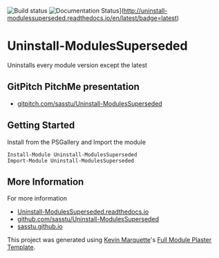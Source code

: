 ![Build status](https://ci.appveyor.com/api/projects/status/xfhjscnra89lcj4l?svg=true) ![Documentation Status](https://readthedocs.org/projects/uninstall-modulessuperseded/badge/?version=latest)](http://uninstall-modulessuperseded.readthedocs.io/en/latest/badge=latest) 
# Uninstall-ModulesSuperseded

Uninstalls every module version except the latest

## GitPitch PitchMe presentation

* [gitpitch.com/sasstu/Uninstall-ModulesSuperseded](https://gitpitch.com/sasstu/Uninstall-ModulesSuperseded)

## Getting Started

Install from the PSGallery and Import the module

    Install-Module Uninstall-ModulesSuperseded
    Import-Module Uninstall-ModulesSuperseded


## More Information

For more information

* [Uninstall-ModulesSuperseded.readthedocs.io](http://Uninstall-ModulesSuperseded.readthedocs.io)
* [github.com/sasstu/Uninstall-ModulesSuperseded](https://github.com/sasstu/Uninstall-ModulesSuperseded)
* [sasstu.github.io](https://sasstu.github.io)


This project was generated using [Kevin Marquette](http://kevinmarquette.github.io)'s [Full Module Plaster Template](https://github.com/KevinMarquette/PlasterTemplates/tree/master/FullModuleTemplate).

